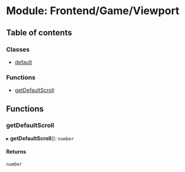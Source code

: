 # Module: Frontend/Game/Viewport

## Table of contents

### Classes

- [default](../classes/Frontend_Game_Viewport.default.md)

### Functions

- [getDefaultScroll](Frontend_Game_Viewport.md#getdefaultscroll)

## Functions

### getDefaultScroll

▸ **getDefaultScroll**(): `number`

#### Returns

`number`
